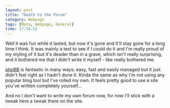 ```yaml
---
layout: post
title: "Death to the Forum"
category: Webpage
tags: [Meta, Webpage, General]
time: 17:54:52
---
```

Well it was fun while it lasted, but now it's gone and it'll stay gone for a long time I think. It was mainly a test to see if I could do it and I'm really proud of my styling of it but it's deader than in a grave, which isn't really surprising, and it bothered me that I didn't write it myself - like really bothered me. 

[phpBB](http://www.phpbb.com/) is fantastic in many ways; easy, fast and easily managed but it just didn't feel right as I hadn't done it. Kinda the same as why I'm not using any popular blog tool but I've rolled my own. It feels pretty good to use a site you've written completely yourself...

And no I don't want to write my own forum now, for now I'll stick with a tweak here a tweak there on the site.


